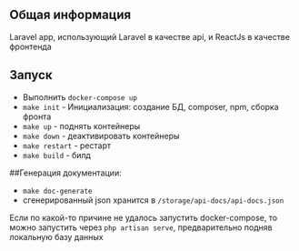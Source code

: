 ## Общая информация
Laravel app, использующий Laravel в качестве api, и ReactJs в качестве фронтенда

## Запуск
- Выполнить `docker-compose up`
- `make init` - Инициализация: создание БД, composer, npm, сборка фронта
- `make up` - поднять контейнеры
- `make down` - деактивировать контейнеры
- `make restart` - рестарт
- `make build` - билд

##Генерация документации:
- `make doc-generate`
- сгенерированный json хранится в `/storage/api-docs/api-docs.json`

Если по какой-то причине не удалось запустить docker-compose, то можно запустить через `php artisan serve`, 
предварительно подняв локальную базу данных 

